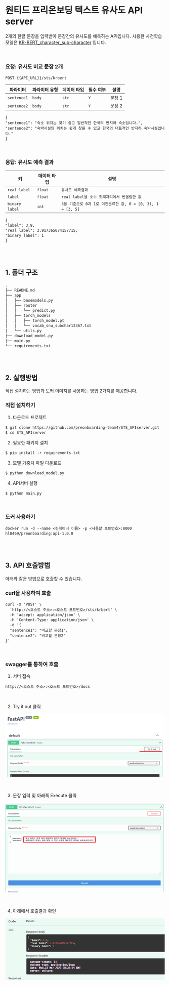# 원티드 프리온보딩 텍스트 유사도 API server

2개의 한글 문장을 입력받아 문장간의 유사도를 예측하는 API입니다. 사용한 사전학습 모델은 [KR-BERT_character_sub-character](https://github.com/snunlp/KR-BERT) 입니다.

<br>

### 요청: 유사도 비교 문장 2개  
```console
POST {{API_URL}}/sts/krbert
```
| 파라미터        | 파라미터 유형 | 데이터 타입 | 필수 여부 | 설명                    |
| --------------- | ------------- | ----------- | --------- | ----------------------- |
| `sentence1`      | `body`        | `str`    | `Y`        | 문장 1 |
| `sentence2` | `body`        | `str`    | `Y`        | 문장 2 |

```console  
{
"sentence1": "숙소 위치는 찾기 쉽고 일반적인 한국의 반지하 숙소입니다.",  
"sentence2": "숙박시설의 위치는 쉽게 찾을 수 있고 한국의 대표적인 반지하 숙박시설입니다."
}
```

<br>

### 응답: 유사도 예측 결과  
| 키        | 데이터 타입 | 설명 |
| --------------- | ------------- | ----------- |
| `real label` | `float`        | `유사도 예측결과`    |
| `label` | `float`        | `real label을 소수 첫째자리에서 반올림한 값`    |
| `binary label` | `int`        | `3을 기준으로 0과 1로 이진분류한 값, 0 = [0, 3), 1 = [3, 5]`    |
```console 
{
"label": 3.9,  
"real label": 3.917365074157715,  
"binary label": 1
}
```

<br>
<br>

## 1. 폴더 구조
```
.
├── README.md
├── app
│   ├── basemodels.py
│   ├── router
│   │   └── predict.py
│   ├── torch_models
│   │   ├── torch_model.pt
│   │   └── vocab_snu_subchar12367.txt
│   └── utils.py
├── download_model.py
├── main.py
└── requirements.txt
```

<br>
<br>

## 2. 실행방법

직접 설치하는 방법과 도커 이미지를 사용하는 방법 2가지를 제공합니다.

### 직접 설치하기

1. 다운로드 프로젝트
```console
$ git clone https://github.com/preonboarding-team4/STS_APIserver.git
$ cd STS_APIserver
```

2. 필요한 패키지 설치
```console
$ pip install -r requirements.txt
```

3. 모델 가중치 파일 다운로드
```console
$ python download_model.py
```

4. API서버 실행
```console
$ python main.py
```

<br>

### 도커 사용하기

```console
docker run -d --name <컨테이너 이름> -p <사용할 포트번호>:8000 hl8469/preonboarding:api-1.0.0
```

<br>
<br>

## 3. API 호출방법
아래와 같은 방법으로 호출할 수 있습니다.


### curl을 사용하여 호출
```console
curl -X 'POST' \
  'http://<호스트 주소>:<호스트 포트번호>/sts/krbert' \
  -H 'accept: application/json' \
  -H 'Content-Type: application/json' \
  -d '{
  "sentence1": "비교할 문장1",
  "sentence2": "비교할 문장2"
}'
```

<br>

### swagger를 통하여 호출


1. 서버 접속  

```console
http://<호스트 주소>:<호스트 포트번호>/docs
```

<br>

2. Try it out 클릭

![](./images/swagger1.png)

<br>

3. 문장 입력 및 아래쪽 Execute 클릭

![](./images/swagger2.png)

<br>

4. 아래에서 호출결과 확인

![](./images/swagger3.png)
